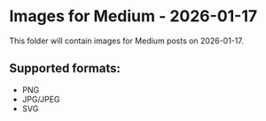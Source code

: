 # Images for Medium - 2026-01-17

This folder will contain images for Medium posts on 2026-01-17.

## Supported formats:
- PNG
- JPG/JPEG
- SVG
